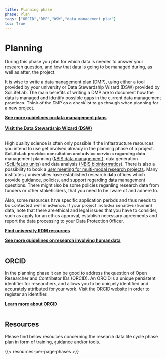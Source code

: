 ```yaml
---
title: Planning phase
phase: Plan
tags: ["ORCID","DMP","DSW","data management plan"]
toc: True
---
```


# Planning
During this phase you plan for which data is needed to answer your research question, and how that data is going to be managed during, as well as after, the project.

It is wise to write a data management plan (DMP), using either a tool provided by your university or Data Stewardship Wizard (DSW) provided by SciLifeLab. The main benefits of writing a DMP are to document how the data is managed and identify possible gaps in the current data management practices. Think of the DMP as a checklist to go through when planning for a new project.

<a class="link-teal" href="/topics/data-management-plan" target="_blank"><b>See more guidelines on data management plans <i class="bi bi-arrow-right-square"></i></b></a>
<br/><br/>
<a class="link-teal" href="https://dsw.scilifelab.se/" target="_blank"><b>Visit the Data Stewardship Wizard (DSW) <i class="bi bi-box-arrow-up-right"></i></b></a>
<br/><br/>

High quality science is often only possible if the infrastructure resources you intend to use get involved already in the planning phase of a project. SciLifeLab provides consultation and advice services regarding data management planning (<a href="https://nbis.se/get-support/talk-to-us" target="_blank">NBIS data management</a>), data generation (<a href="https://www.scilifelab.se/infrastructure/" target="_blank">SciLifeLab units</a>) and data analysis (<a href="https://nbis.se/get-support/talk-to-us" target="_blank">NBIS bioinformatics</a>). There is also a possibility to book a <a href="https://www.scilifelab.se/event/user-meeting-for-for-your-multi-modal-research-projects/" target="_blank">user meeting for multi-modal research projects</a>. Many institutes / universities have established research data offices which provide guidance, policies, and support regarding data management questions. There might also be some policies regarding research data from funders or other stakeholders, that you need to be aware of and adhere to.

Also, some resources have specific application periods and thus needs to be contacted well in advance. If your project includes sensitive (human) data, note that there are ethical and legal issues that you have to consider, such as apply for an ethics approval, establish necessary agreements and report the data processing to your Data Protection Officer. 

<a class="link-teal" href="/topics/university-rdm-resources"><b>Find university RDM resources  <i class="bi bi-arrow-right-square"></i></b></a>
<br/>

<a class="link-teal" href="/topics/research-involving-human-data"><b>See more guidelines on research involving human data <i class="bi bi-arrow-right-square"></i></b></a>
<br/><br/>

## ORCID
In the planning phase it can be good to address the question of Open Researcher and Contributor IDs (ORCID). An ORCID is a unique persistent identifier for researchers, and allows you to be uniquely identified and accurately attributed for your work. Visit the ORCID website in order to register an identifier. 

<a class="link-teal" href="https://orcid.org/" target="_blank"><b>Learn more about ORCID <i class="bi bi-box-arrow-up-right"></i></b></a>
<br/><br/>


## Resources
Please find below resources concerning the research data life cycle phase plan in form of training, guidance and/or tools.

{{< resources-per-page-phases >}}
